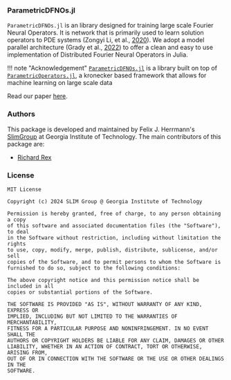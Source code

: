 ### ParametricDFNOs.jl

`ParametricDFNOs.jl` is an library designed for training large scale Fourier Neural Operators. It is network that is primarily used to learn solution operators to PDE systems (Zongyi Li, et al., [2020](https://arxiv.org/abs/2010.08895)). We adopt a model parallel architecture (Grady et al., [2022](https://arxiv.org/pdf/2204.01205.pdf)) to offer a clean and easy to use implementation of Distributed Fourier Neural Operators in Julia.

!!! note "Acknowledgement"
    [`ParametricDFNOs.jl`](https://github.com/slimgroup/ParametericDFNOs.jl) is a library built on top of [`ParametricOperators.jl`](https://github.com/slimgroup/ParametricOperators.jl), a kronecker based framework that allows for machine learning on large scale data

Read our paper [here](https://www.youtube.com/watch?v=dQw4w9WgXcQ).

### Authors

This package is developed and maintained by Felix J. Herrmann's [SlimGroup](https://slim.gatech.edu/) at Georgia Institute of Technology. The main contributors of this package are:

- [Richard Rex](https://www.linkedin.com/in/richard-rex/)

### License

```
MIT License

Copyright (c) 2024 SLIM Group @ Georgia Institute of Technology

Permission is hereby granted, free of charge, to any person obtaining a copy
of this software and associated documentation files (the "Software"), to deal
in the Software without restriction, including without limitation the rights
to use, copy, modify, merge, publish, distribute, sublicense, and/or sell
copies of the Software, and to permit persons to whom the Software is
furnished to do so, subject to the following conditions:

The above copyright notice and this permission notice shall be included in all
copies or substantial portions of the Software.

THE SOFTWARE IS PROVIDED "AS IS", WITHOUT WARRANTY OF ANY KIND, EXPRESS OR
IMPLIED, INCLUDING BUT NOT LIMITED TO THE WARRANTIES OF MERCHANTABILITY,
FITNESS FOR A PARTICULAR PURPOSE AND NONINFRINGEMENT. IN NO EVENT SHALL THE
AUTHORS OR COPYRIGHT HOLDERS BE LIABLE FOR ANY CLAIM, DAMAGES OR OTHER
LIABILITY, WHETHER IN AN ACTION OF CONTRACT, TORT OR OTHERWISE, ARISING FROM,
OUT OF OR IN CONNECTION WITH THE SOFTWARE OR THE USE OR OTHER DEALINGS IN THE
SOFTWARE.
```

